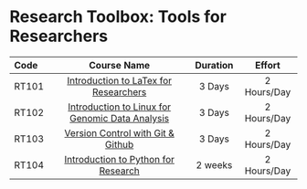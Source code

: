 # Research Toolbox: Tools for Researchers

Code | Course Name | Duration | Effort
:-- | :--: | :--: | :--:
RT101 | [Introduction to LaTex for Researchers](https://github.com/hdro/ResearchToolbox/tree/master/LaTeX) | 3 Days | 2 Hours/Day
RT102 | [Introduction to Linux for Genomic Data Analysis](https://github.com/datasticslab/ISCB1002) | 3 Days | 2 Hours/Day
RT103 | [Version Control with Git & Github](#) | 3 Days | 2 Hours/Day
RT104 | [Introduction to Python for Research](#) | 2 weeks | 2 Hours/Day
